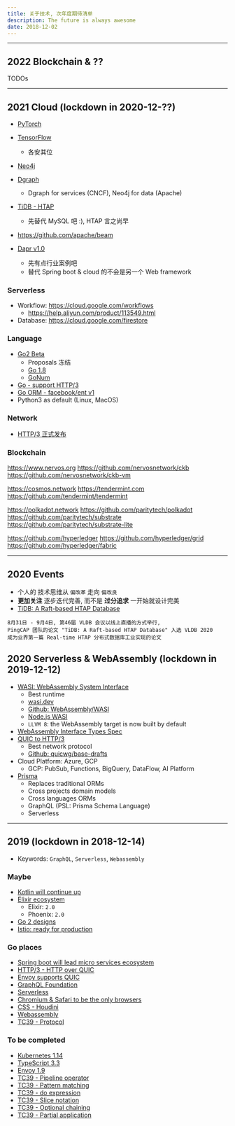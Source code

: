 ```yaml
---
title: 关于技术, 次年度期待清单
description: The future is always awesome
date: 2018-12-02
---
```


------------------

## 2022 Blockchain & ??

TODOs

------------------

## 2021 Cloud (lockdown in 2020-12-??)

* [PyTorch](https://github.com/pytorch/pytorch)
* [TensorFlow](https://github.com/tensorflow/tensorflow)
  - 各安其位

* [Neo4j](https://github.com/neo4j/neo4j)
* [Dgraph](https://github.com/dgraph-io/dgraph)
  - Dgraph for services (CNCF), Neo4j for data (Apache)

* [TiDB - HTAP](https://github.com/pingcap/tidb)
  - 先替代 MySQL 吧 :), HTAP 言之尚早

* https://github.com/apache/beam

* [Dapr v1.0](https://github.com/dapr/dapr)
  - 先有点行业案例吧
  - 替代 Spring boot & cloud 的不会是另一个 Web framework

### Serverless

* Workflow: https://cloud.google.com/workflows
  - https://help.aliyun.com/product/113549.html
* Database: https://cloud.google.com/firestore

### Language

* [Go2 Beta](https://github.com/golang/go/milestone/72)
  - Proposals 冻结
  - [Go 1.8](??)
  - [GoNum](https://github.com/gonum/gonum)
* [Go - support HTTP/3](https://github.com/golang/go/issues/32204)
* [Go ORM - facebook/ent v1](https://github.com/facebook/ent)
* Python3 as default (Linux, MacOS)

### Network

* [HTTP/3 正式发布](https://tools.ietf.org/html/draft-ietf-quic-http-32)

### Blockchain

https://www.nervos.org
https://github.com/nervosnetwork/ckb
https://github.com/nervosnetwork/ckb-vm

https://cosmos.network
https://tendermint.com
https://github.com/tendermint/tendermint

https://polkadot.network
https://github.com/paritytech/polkadot
https://github.com/paritytech/substrate
https://github.com/paritytech/substrate-lite

https://github.com/hyperledger
https://github.com/hyperledger/grid
https://github.com/hyperledger/fabric

------------------

## 2020 Events

* 个人的 技术思维从 `偏改革` 走向 `偏改良`
* **更加关注** 逐步迭代完善, 而不是 **过分追求** 一开始就设计完美
* [TiDB: A Raft-based HTAP Database](http://www.vldb.org/pvldb/vol13/p3072-huang.pdf)

```
8月31日 - 9月4日, 第46届 VLDB 会议以线上直播的方式举行,
PingCAP 团队的论文 "TiDB: A Raft-based HTAP Database" 入选 VLDB 2020
成为业界第一篇 Real-time HTAP 分布式数据库工业实现的论文
```

## 2020 Serverless & WebAssembly (lockdown in 2019-12-12)

* [WASI: WebAssembly System Interface](https://wasi.dev)
  - Best runtime
  - [wasi.dev](https://wasi.dev)
  - [Github: WebAssembly/WASI](https://github.com/WebAssembly/WASI)
  - [Node.js WASI](https://github.com/nodejs/wasi)
  - `LLVM 8`: the WebAssembly target is now built by default
* [WebAssembly Interface Types Spec](https://github.com/WebAssembly/interface-types)
* [QUIC to HTTP/3](https://quicwg.org)
  - Best network protocol
  - [Github: quicwg/base-drafts](https://github.com/quicwg/base-drafts)
* Cloud Platform: Azure, GCP
  - GCP: PubSub, Functions, BigQuery, DataFlow, AI Platform
* [Prisma](https://www.prisma.io)
  - Replaces traditional ORMs
  - Cross projects domain models
  - Cross languages ORMs
  - GraphQL (PSL: Prisma Schema Language)
  - Serverless

------------------

## 2019 (lockdown in 2018-12-14)

* Keywords: `GraphQL`, `Serverless`, `Webassembly`

### Maybe

* [Kotlin will continue up](https://kotlinlang.org)
* [Elixir ecosystem](https://hexdocs.pm)
  - Elixir: `2.0`
  - Phoenix: `2.0`
* [Go 2 designs](https://golang.org/s/go2designs)
* [Istio: ready for production](https://istio.io/about/feature-stages)

### Go places

* [Spring boot will lead micro services ecosystem](https://spring.io)
* [HTTP/3 - HTTP over QUIC](https://tools.ietf.org/html/draft-ietf-quic-http-16)
* [Envoy supports QUIC](https://github.com/envoyproxy/envoy/projects/2)
* [GraphQL Foundation](https://gql.foundation)
* [Serverless](https://github.com/cncf/wg-serverless)
* [Chromium & Safari to be the only browsers](https://github.com/MicrosoftEdge/MSEdge)
* [CSS - Houdini](https://ishoudinireadyyet.com)
* [Webassembly](https://webassembly.org)
* [TC39 - Protocol](https://github.com/michaelficarra/proposal-first-class-protocols)

### To be completed

* [Kubernetes 1.14](https://github.com/kubernetes/kubernetes/milestone/41)
* [TypeScript 3.3](https://github.com/Microsoft/TypeScript/milestone/79)
* [Envoy 1.9](https://github.com/envoyproxy/envoy/milestone/8)
* [TC39 - Pipeline operator](https://github.com/tc39/proposal-pipeline-operator)
* [TC39 - Pattern matching](https://github.com/tc39/proposal-pattern-matching)
* [TC39 - do expression](https://github.com/tc39/proposal-do-expressions)
* [TC39 - Slice notation](https://github.com/tc39/proposal-slice-notation)
* [TC39 - Optional chaining](https://github.com/tc39/proposal-optional-chaining)
* [TC39 - Partial application](https://github.com/tc39/proposal-partial-application)
